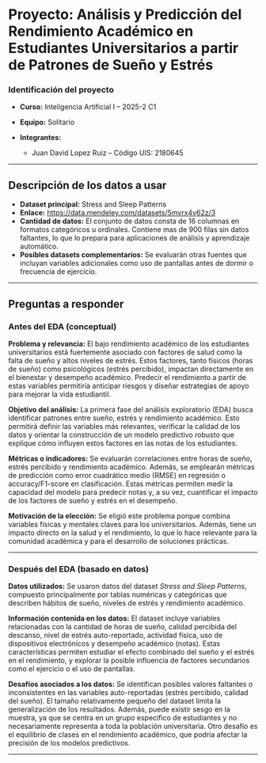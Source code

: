 

# Proyecto: Análisis y Predicción del Rendimiento Académico en Estudiantes Universitarios a partir de Patrones de Sueño y Estrés

### Identificación del proyecto

* **Curso:** Inteligencia Artificial I – 2025-2 C1
* **Equipo:** Solitario
* **Integrantes:**

  * Juan David Lopez Ruiz – Código UIS: 2180645
  

---

##  Descripción de los datos a usar

* **Dataset principal:** Stress and Sleep Patterns
* **Enlace:** https://data.mendeley.com/datasets/5mvrx4v62z/3
* **Cantidad de datos:** El conjunto de datos consta de 16 columnas en formatos categóricos u ordinales. Contiene mas de 900 filas sin datos faltantes, lo que lo prepara para aplicaciones de análisis y aprendizaje automático.
* **Posibles datasets complementarios:** Se evaluarán otras fuentes que incluyan variables adicionales como uso de pantallas antes de dormir o frecuencia de ejercicio.

---

##  Preguntas a responder

### Antes del EDA (conceptual)

**Problema y relevancia:**
El bajo rendimiento académico de los estudiantes universitarios está fuertemente asociado con factores de salud como la falta de sueño y altos niveles de estrés. Estos factores, tanto físicos (horas de sueño) como psicológicos (estrés percibido), impactan directamente en el bienestar y desempeño académico. Predecir el rendimiento a partir de estas variables permitiría anticipar riesgos y diseñar estrategias de apoyo para mejorar la vida estudiantil.

**Objetivo del análisis:**
La primera fase del análisis exploratorio (EDA) busca identificar patrones entre sueño, estrés y rendimiento académico. Esto permitirá definir las variables más relevantes, verificar la calidad de los datos y orientar la construcción de un modelo predictivo robusto que explique cómo influyen estos factores en las notas de los estudiantes.

**Métricas o indicadores:**
Se evaluarán correlaciones entre horas de sueño, estrés percibido y rendimiento académico. Además, se emplearán métricas de predicción como error cuadrático medio (RMSE) en regresión o accuracy/F1-score en clasificación. Estas métricas permiten medir la capacidad del modelo para predecir notas y, a su vez, cuantificar el impacto de los factores de sueño y estrés en el desempeño.

**Motivación de la elección:**
Se eligió este problema porque combina variables físicas y mentales claves para los universitarios. Además, tiene un impacto directo en la salud y el rendimiento, lo que lo hace relevante para la comunidad académica y para el desarrollo de soluciones prácticas.

---

### Después del EDA (basado en datos)

**Datos utilizados:**
Se usaron datos del dataset *Stress and Sleep Patterns*, compuesto principalmente por tablas numéricas y categóricas que describen hábitos de sueño, niveles de estrés y rendimiento académico.

**Información contenida en los datos:**
El dataset incluye variables relacionadas con la cantidad de horas de sueño, calidad percibida del descanso, nivel de estrés auto-reportado, actividad física, uso de dispositivos electrónicos y desempeño académico (notas). Estas características permiten estudiar el efecto combinado del sueño y el estrés en el rendimiento, y explorar la posible influencia de factores secundarios como el ejercicio o el uso de pantallas.

**Desafíos asociados a los datos:**
Se identifican posibles valores faltantes o inconsistentes en las variables auto-reportadas (estrés percibido, calidad del sueño). El tamaño relativamente pequeño del dataset limita la generalización de los resultados. Además, puede existir sesgo en la muestra, ya que se centra en un grupo específico de estudiantes y no necesariamente representa a toda la población universitaria. Otro desafío es el equilibrio de clases en el rendimiento académico, que podría afectar la precisión de los modelos predictivos.

---


